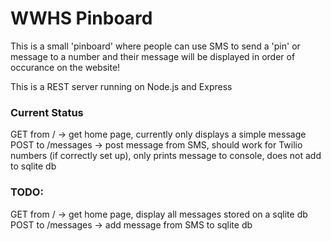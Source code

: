 # WWHS Pinboard
This is a small 'pinboard' where people can use SMS to send a 'pin' or message to a number and their message will be displayed in order of occurance on the website!

This is a REST server running on Node.js and Express

### Current Status
GET from / -> get home page, currently only displays a simple message</br>
POST to /messages -> post message from SMS, should work for Twilio numbers (if correctly set up), only prints message to console, does not add to sqlite db
  
### TODO:
GET from / -> get home page, display all messages stored on a sqlite db</br>
POST to /messages -> add message from SMS to sqlite db
  
